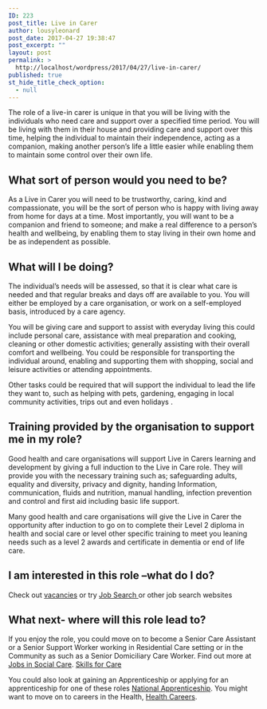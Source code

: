```yaml
---
ID: 223
post_title: Live in Carer
author: lousyleonard
post_date: 2017-04-27 19:38:47
post_excerpt: ""
layout: post
permalink: >
  http://localhost/wordpress/2017/04/27/live-in-carer/
published: true
st_hide_title_check_option:
  - null
---
```

<div class="blocktext-career-heading">The role of a live-in carer is unique in that you will be living with the individuals who need care and support over a specified time period. You will be living with them in their house and providing care and support over this time, helping the individual to maintain their independence, acting as a companion, making another person’s life a little easier while enabling them to maintain some control over their own life.</div>
<div class="blocktext">
<h2>What sort of person would you need to be?</h2>
As a Live in Carer you will need to be trustworthy, caring, kind and compassionate, you will be the sort of person who is happy with living away from home for days at a time. Most importantly, you will want to be a companion and friend to someone; and make a real difference to a person’s health and wellbeing, by enabling them to stay living in their own home and be as independent as possible.

</div>
<div class="blocktext">
<h2>What will I be doing?</h2>
The individual’s needs will be assessed, so that it is clear what care is needed and that regular breaks and days off are available to you. You will either be employed by a care organisation, or work on a self-employed basis, introduced by a care agency.

You will be giving care and support to assist with everyday living this could include personal care, assistance with meal preparation and cooking, cleaning or other domestic activities; generally assisting with their overall comfort and wellbeing. You could be responsible for transporting the individual around, enabling and supporting them with shopping, social and leisure activities or attending appointments.

Other tasks could be required that will support the individual to lead the life they want to, such as helping with pets, gardening, engaging in local community activities, trips out and even holidays .

</div>
<div class="blocktext">
<h2>Training provided by the organisation to support me in my role?</h2>
Good health and care organisations will support Live in Carers learning and development by giving a full induction to the Live in Care role. They will provide you with the necessary training such as; safeguarding adults, equality and diversity, privacy and dignity, handing Information, communication, fluids and nutrition, manual handling, infection prevention and control and first aid including basic life support.

Many good health and care organisations will give the Live in Carer the opportunity after induction to go on to complete their Level 2 diploma in health and social care or level other specific training to meet you leaning needs such as a level 2 awards and certificate in dementia or end of life care.

</div>
<div class="blocktext">
<h2>I am interested in this role –what do I do?</h2>
Check out <a href="https://www.cornwall.gov.uk/jobs-and-careers/work-in-social-care/you-care/">vacancies</a> or try <a href="https://www.gov.uk/jobsearch">Job Search </a>or other job search websites

</div>
<div class="blocktext">
<h2>What next- where will this role lead to?</h2>
If you enjoy the role, you could move on to become a Senior Care Assistant or a Senior Support Worker working in Residential Care setting or in the Community as such as a Senior Domiciliary Care Worker. Find out more at <a href="https://www.cornwall.gov.uk/jobs-and-careers/work-in-social-care/you-care/">Jobs in Social Care</a>. <a href="http://www.skillsforcare.org.uk/Care-careers/Think-Care-Careers/Jobs/Job-types-available.aspx">Skills for Care</a>

You could also look at gaining an Apprenticeship or applying for an apprenticeship for one of these roles <a href="https://www.getingofar.gov.uk/">National Apprenticeship</a>. You might want to move on to careers in the Health, <a href="https://www.healthcareers.nhs.uk/explore-roles/clinical-support-staff/healthcare-assistant">Health Careers</a>.

</div>